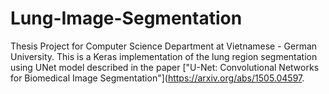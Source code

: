 # Lung-Image-Segmentation
Thesis Project for Computer Science Department at Vietnamese - German University.
This is a Keras implementation of the lung region segmentation using UNet model described in the paper ["U-Net: Convolutional Networks for Biomedical Image Segmentation"](https://arxiv.org/abs/1505.04597.
